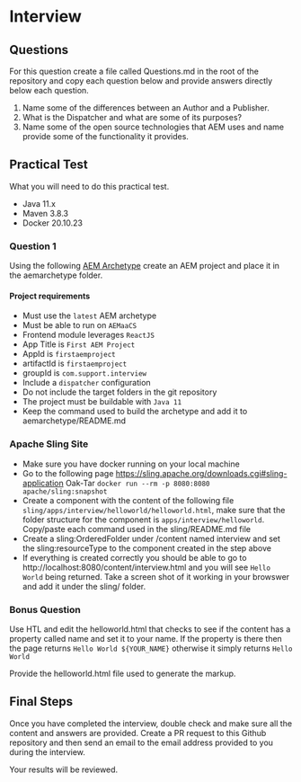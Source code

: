 # Interview

## Questions 

For this question create a file called Questions.md in the root of the repository and copy each question below and provide answers directly below each question.

1. Name some of the differences between an Author and a Publisher.
2. What is the Dispatcher and what are some of its purposes?
3. Name some of the open source technologies that AEM uses and name provide some of the functionality it provides.


## Practical Test

What you will need to do this practical test.

- Java 11.x
- Maven 3.8.3
- Docker 20.10.23

### Question 1

Using the following [AEM Archetype](https://github.com/adobe/aem-project-archetype) create an AEM project and place it in the aemarchetype folder.

#### Project requirements

- Must use the `latest` AEM archetype
- Must be able to run on `AEMaaCS`
- Frontend module leverages `ReactJS`
- App Title is `First AEM Project`
- AppId is `firstaemproject`
- artifactId is `firstaemproject`
- groupId is `com.support.interview`
- Include a `dispatcher` configuration
- Do not include the target folders in the git repository
- The project must be buildable with `Java 11`
- Keep the command used to build the archetype and add it to aemarchetype/README.md

### Apache Sling Site

- Make sure you have docker running on your local machine
- Go to the following page https://sling.apache.org/downloads.cgi#sling-application Oak-Tar `docker run --rm -p 8080:8080 apache/sling:snapshot`
- Create a component with the content of the following file `sling/apps/interview/helloworld/helloworld.html`, make sure that the folder structure for the component is `apps/interview/helloworld`. Copy/paste each command used in the sling/README.md file
- Create a sling:OrderedFolder under /content named interview and set the sling:resourceType to the component created in the step above
- If everything is created correctly you should be able to go to http://localhost:8080/content/interview.html and you will see `Hello World` being returned. Take a screen shot of it working in your browswer and add it under the sling/ folder.

### Bonus Question

Use HTL and edit the helloworld.html that checks to see if the content has a property called name and set it to your name. If the property is there then the page returns `Hello World ${YOUR_NAME}` otherwise it simply returns `Hello World`

Provide the helloworld.html file used to generate the markup.

## Final Steps

Once you have completed the interview, double check and make sure all the content and answers are provided. Create a PR request to this Github repository and then send an email to the email address provided to you during the interview.

Your results will be reviewed.

